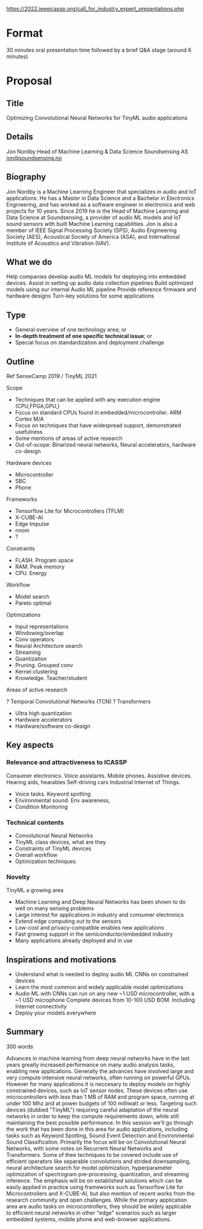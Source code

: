 
https://2022.ieeeicassp.org/call_for_industry_expert_presentations.php

# Format
30 minutes oral presentation time followed by a brief Q&A stage (around 6 minutes)

# Proposal

## Title
Optimizing Convolutional Neural Networks for TinyML audio applications

## Details
Jon Nordby
Head of Machine Learning & Data Science
Soundsensing AS
jon@soundsensing.no

## Biography

Jon Nordby is a Machine Learning Engineer that specializes in audio and IoT applications.
He has a Master in Data Science and a Bachelor in Electronics Engineering,
and has worked as a software engineer in electronics and web projects for 10 years.
Since 2019 he is the Head of Machine Learning and Data Science at Soundsensing,
a provider of audio ML models and IoT sound sensors with built Machine Learning capabilities.
Jon is also a member of IEEE Signal Processing Society (SPS), Audio Engineering Society (AES),
Acoustical Society of America (ASA), and International Institute of Acoustics and Vibration (IIAV).

## What we do
Help companies develop audio ML models for deploying into embedded devices.
Assist in setting up audio data collection pipelines
Build optimized models using our internal Audio ML pipeline
Provide reference firmware and hardware designs
Turn-key solutions for some applications

## Type

- General overview of one technology area; or
- **In-depth treatment of one specific technical issue**; or
- Special focus on standardization and deployment challenge

## Outline

Ref SenseCamp 2019 / TinyML 2021

Scope

- Techniques that can be applied with any execution engine (CPU,FPGA,GPU,)
- Focus on standard CPUs found in embedded/microcontroller. ARM Cortex M/A
- Focus on techniques that have widespread support, demonstrated usefulness
- Some mentions of areas of active research
- Out-of-scope: Binarized neural networks, Neural accelerators, hardware co-design

Hardware devices

- Microcontroller
- SBC
- Phone

Frameworks

- Tensorflow Lite for Microcontrollers (TFLM)
- X-CUBE-AI
- Edge Impulse
- nnom
- ?

Constraints

- FLASH. Program space
- RAM. Peak memory
- CPU. Energy

Workflow

- Model search
- Pareto optimal

Optimizations

- Input representations
- Windowing/overlap
- Conv operators
- Neural Architecture search
- Streaming
- Quantization
- Pruning. Grouped conv
- Kernel clustering
- Knowledge. Teacher/student

Areas of active research

? Temporal Convolutional Networks (TCN) 
? Transformers
- Ultra high quantization
- Hardware accelerators
- Hardware/software co-design


## Key aspects

### Relevance and attractiveness to ICASSP
Consumer electronics. Voice assistants. Mobile phones.
Assistive devices. Hearing aids, hearables
Self-driving cars
Industrial Internet of Things.

- Voice tasks. Keyword spotting
- Environmental sound. Env awareness, 
- Condition Monitoring

### Technical contents

- Convolutional Neural Networks
- TinyML class devices, what are they
- Constraints of TinyML devices
- Overall workflow
- Optimization techniques

### Novelty

TinyML a growing area

- Machine Learning and Deep Neural Networks has been shown to do well on many sensing problems
- Large interest for applications in industry and consumer electronics
- Extend edge computing out to the sensors
- Low-cost and privacy-compatible enables new applications
- Fast growing support in the semiconductor/embedded industry
- Many applications already deployed and in use

## Inspirations and motivations

- Understand what is needed to deploy audio ML CNNs on constrained devices
- Learn the most common and widely applicable model optimizations
- Audio ML with CNNs can run on any new ~1 USD microcontroller, with a ~1 USD microphone
Complete devices from 10-100 USD BOM. Including Internet connectivity
- Deploy your models everywhere


## Summary
300 words

Advances in machine learning from deep neural networks have in the last years
greatly increased performance on many audio analysis tasks, enabling new applications.
Generally the advances have involved large and very compute intensive neural networks,
often running on powerful GPUs.
However for many applications it is neccesary to deploy models on highly constrained devices,
such as IoT sensor nodes.
These devices often use microcontrollers with less than 1 MB of RAM and program space,
running at under 100 Mhz and at power budgets of 100 milliwatt or less.
Targeting such devices (dubbed "TinyML") requiring careful adaptation of the neural networks
in order to keep the compute requirements down, while still maintaining the best possible performance.
In this session we'll go through the work that has been done in this area for audio applications,
including tasks such as Keyword Spotting, Sound Event Detection and Environmental Sound Classificaiton.
Primarily the focus will be on Convolutional Neural Networks,
with some notes on Recurrent Neural Networks and Transformers.
Some of thee techniques to be covered include
use of efficient operators like separable convolutions and strided downsampling,
neural architecture search for model optimization,
hyperparameter optimization of spectrogram pre-processing,
quantization, and streaming inference.
The emphasis will be on established solutions which can be easily applied in practice
using frameworks such as Tensorflow Lite for Microcontrollers and X-CUBE-AI,
but also mention of recent works from the research community and open challenges.
While the primary application area are audio tasks on microcontrollers,
they should be widely applicable to efficient neural networks in other "edge" scenarios
such as larger embedded systems, mobile phone and web-browser applications.


